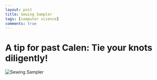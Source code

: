 ```yaml
---
layout: post
title: Sewing Sampler
tags: [computer science]
comments: true
---
```


# A tip for past Calen: Tie your knots diligently!


![Sewing Sampler](https://cfiredancing.github.io/img/IMG_3711.JPG)


